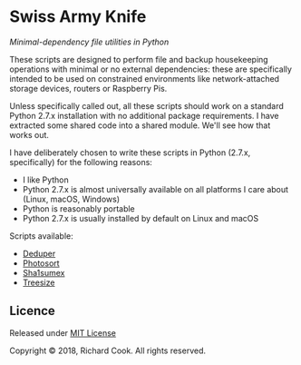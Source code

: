 # Swiss Army Knife

_Minimal-dependency file utilities in Python_

These scripts are designed to perform file and backup housekeeping operations with minimal or no external dependencies: these are specifically intended to be used on constrained environments like network-attached storage devices, routers or Raspberry Pis.

Unless specifically called out, all these scripts should work on a standard Python 2.7.x installation with no additional package requirements. I have extracted some shared code into a shared module. We'll see how that works out.

I have deliberately chosen to write these scripts in Python (2.7.x, specifically) for the following reasons:

* I like Python
* Python 2.7.x is almost universally available on all platforms I care about (Linux, macOS, Windows)
* Python is reasonably portable
* Python 2.7.x is usually installed by default on Linux and macOS

Scripts available:

* [Deduper](DEDUPER.md)
* [Photosort](PHOTOSORT.md)
* [Sha1sumex](SHA1SUMEX.md)
* [Treesize](TREESIZE.md)

## Licence

Released under [MIT License][licence]

Copyright &copy; 2018, Richard Cook. All rights reserved.

[exifread]: https://pypi.org/project/ExifRead/
[find-duplicates]: https://gist.github.com/jinie/b51f75fa1ece7c02ca3f/
[licence]: LICENSE
